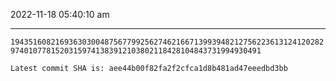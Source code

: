 2022-11-18 05:40:10 am

---

`194351608216936303004875677992562746216671399394821275622361312412028297401077815203159741383912103802118428104843731994930491`

`Latest commit SHA is: aee44b00f82fa2f2cfca1d8b481ad47eeedbd3bb `
